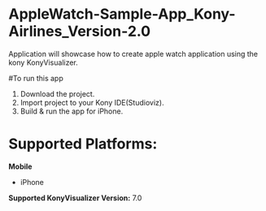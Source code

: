 # AppleWatch-Sample-App_Kony-Airlines_Version-2.0

Application will showcase how to create apple watch application using the kony KonyVisualizer.

#To run this app

1. Download the project.
2. Import project to your Kony IDE(Studioviz).
3. Build & run the app for iPhone.

# Supported Platforms:
**Mobile**
 * iPhone 

**Supported KonyVisualizer Version:** 7.0

